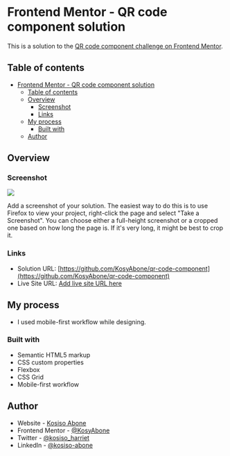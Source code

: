 # Frontend Mentor - QR code component solution

This is a solution to the [QR code component challenge on Frontend Mentor](https://www.frontendmentor.io/challenges/qr-code-component-iux_sIO_H).

## Table of contents

- [Frontend Mentor - QR code component solution](#frontend-mentor---qr-code-component-solution)
  - [Table of contents](#table-of-contents)
  - [Overview](#overview)
    - [Screenshot](#screenshot)
    - [Links](#links)
  - [My process](#my-process)
    - [Built with](#built-with)
  - [Author](#author)

## Overview

### Screenshot

![](./screenshot.jpg)

Add a screenshot of your solution. The easiest way to do this is to use Firefox to view your project, right-click the page and select "Take a Screenshot". You can choose either a full-height screenshot or a cropped one based on how long the page is. If it's very long, it might be best to crop it.

### Links

- Solution URL: [https://github.com/KosyAbone/qr-code-component](https://github.com/KosyAbone/qr-code-component)
- Live Site URL: [Add live site URL here](https://your-live-site-url.com)

## My process

- I used mobile-first workflow while designing.

### Built with

- Semantic HTML5 markup
- CSS custom properties
- Flexbox
- CSS Grid
- Mobile-first workflow

## Author

- Website - [Kosiso Abone](https://www.your-site.com)
- Frontend Mentor - [@KosyAbone](https://www.frontendmentor.io/profile/KosyAbone)
- Twitter - [@kosiso_harriet](https://www.twitter.com/kosiso_harriet)
- LinkedIn - [@kosiso-abone](https://linkedin.com/in/kosiso-abone)